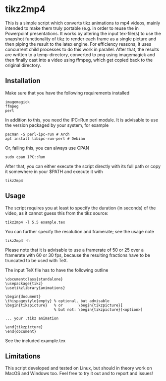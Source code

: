 tikz2mp4
========

This is a simple script which converts tikz animations to mp4 videos,
mainly intended to make them truly portable (e.g. in order to reuse
the in Powerpoint presentations. It works by altering the input
tex-file(s) to use the snapshot functionality of tikz to render each
frame as a single picture and then piping the result to the latex
engine. For efficiency reasons, it uses concurrent child processes to
do this work in parallel. After that, the results are written to a
temp-directory, converted to png using imagemagick and then finally
cast into a video using ffmpeg, which get copied back to the original
directory.

Installation
------------
Make sure that you have the following requirements installed

	imagemagick
	ffmpeg
	perl
	
In addition to this, you need the IPC::Run perl module. It is
advisable to use the version packaged by your system, for example

	pacman -S perl-ipc-run # Arch
	apt install libipc-run-perl # Debian
	
Or, failing this, you can always use CPAN

	sudo cpan IPC::Run
	
After that, you can either execute the script directly with its full
path or copy it somewhere in your $PATH and execute it with

	tikz2mp4

Usage
-----

The script requires you at least to specify the duration (in seconds)
of the video, as it cannot guess this from the tikz source:

	tikz2mp4 -l 5.5 example.tex

You can further specify the resolution and framerate; see the usage note

	tikz2mp4 -h
	
Please note that it is advisable to use a framerate of 50 or 25 over a
framerate with 60 or 30 fps, because the resulting fractions have to
be truncated to be used with TeX.

The input TeX file has to have the following outline

	\documentclass{standalone}
	\usepackage{tikz}
	\usetikzlibrary{animations}

	\begin{document}
	\thispagestyle{empty} % optional, but advisable
	\begin{tikzpicture}   % or       \begin{tikzpicture}[
	                      % but not: \begin{tikzpicture}[<option>]
	
	... your .tikz animation
	
	\end{tikzpicture}
	\end{document}

See the included example.tex

Limitations
-----------

This script developed and tested on Linux, but should in theory work
on MacOS and Windows too. Feel free to try it out and to report and
issues!

